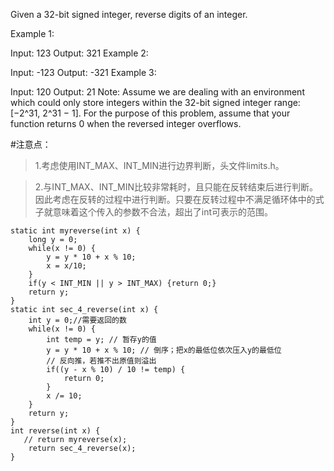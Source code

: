 Given a 32-bit signed integer, reverse digits of an integer.

Example 1:

Input: 123
Output: 321
Example 2:

Input: -123
Output: -321
Example 3:

Input: 120
Output: 21
Note:
Assume we are dealing with an environment which could only store integers within the 32-bit signed integer range: [−2^31,  2^31 − 1]. For the purpose of this problem, assume that your function returns 0 when the reversed integer overflows.

#注意点：
>1.考虑使用INT_MAX、INT_MIN进行边界判断，头文件limits.h。

>2.与INT_MAX、INT_MIN比较非常耗时，且只能在反转结束后进行判断。因此考虑在反转的过程中进行判断。只要在反转过程中不满足循环体中的式子就意味着这个传入的参数不合法，超出了int可表示的范围。

	static int myreverse(int x) { 
	    long y = 0;
	    while(x != 0) {
	        y = y * 10 + x % 10;
	        x = x/10;
	    }
	    if(y < INT_MIN || y > INT_MAX) {return 0;}
	    return y;
	}
	static int sec_4_reverse(int x) {
	    int y = 0;//需要返回的数
	    while(x != 0) {
	        int temp = y; // 暂存y的值
	        y = y * 10 + x % 10; // 倒序；把x的最低位依次压入y的最低位
	        // 反向推，若推不出原值则溢出
			if((y - x % 10) / 10 != temp) {
	            return 0;
	        }
	        x /= 10;
	    }
	    return y;
	}
	int reverse(int x) {
	   // return myreverse(x);
	    return sec_4_reverse(x);
	}

